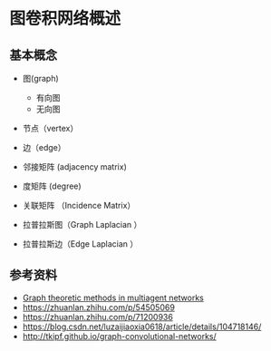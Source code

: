 # 图卷积网络概述

## 基本概念

* 图(graph)
  * 有向图
  * 无向图
* 节点（vertex）
* 边（edge）

* 邻接矩阵 (adjacency matrix)
* 度矩阵 (degree)
* 关联矩阵 （Incidence Matrix）
* 拉普拉斯图（Graph Laplacian ）
* 拉普拉斯边（Edge Laplacian ） 

## 参考资料

* [Graph theoretic methods in multiagent networks](http://math.sjtu.edu.cn/faculty/xiaodong/paper/2000/LAA316-13-20-CITE/B01.pdf)
* <https://zhuanlan.zhihu.com/p/54505069>
* <https://zhuanlan.zhihu.com/p/71200936>
* <https://blog.csdn.net/luzaijiaoxia0618/article/details/104718146/>
* <http://tkipf.github.io/graph-convolutional-networks/>